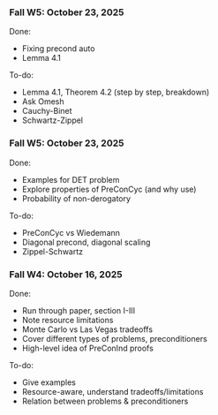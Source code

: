 ### Fall W5: October 23, 2025
Done: 
- Fixing precond auto
- Lemma 4.1

To-do:
- Lemma 4.1, Theorem 4.2 (step by step, breakdown)
- Ask Omesh
- Cauchy-Binet
- Schwartz-Zippel


### Fall W5: October 23, 2025
Done: 
- Examples for DET problem
- Explore properties of PreConCyc (and why use)
- Probability of non-derogatory

To-do:
- PreConCyc vs Wiedemann
- Diagonal precond, diagonal scaling
- Zippel-Schwartz

### Fall W4: October 16, 2025
Done: 
- Run through paper, section I-III
- Note resource limitations
- Monte Carlo vs Las Vegas tradeoffs
- Cover different types of problems, preconditioners
- High-level idea of PreConInd proofs

To-do:
- Give examples
- Resource-aware, understand tradeoffs/limitations
- Relation between problems & preconditioners
